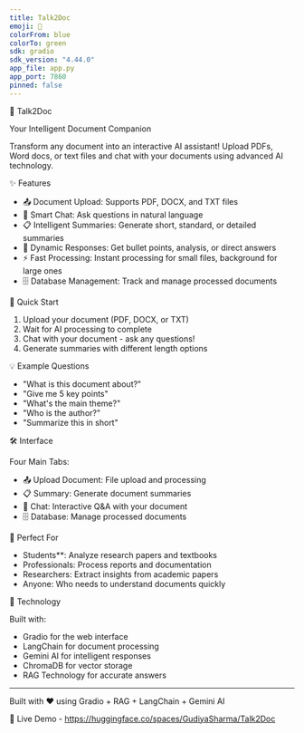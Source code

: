```yaml
---
title: Talk2Doc
emoji: 💬
colorFrom: blue
colorTo: green
sdk: gradio
sdk_version: "4.44.0"
app_file: app.py
app_port: 7860
pinned: false
---
```



💬 Talk2Doc

Your Intelligent Document Companion

Transform any document into an interactive AI assistant! Upload PDFs, Word docs, or text files and chat with your documents using advanced AI technology.

✨ Features

- 📤 Document Upload: Supports PDF, DOCX, and TXT files
- 💬 Smart Chat: Ask questions in natural language
- 📋 Intelligent Summaries: Generate short, standard, or detailed summaries
- 🎯 Dynamic Responses: Get bullet points, analysis, or direct answers
- ⚡ Fast Processing: Instant processing for small files, background for large ones
- 🗄️ Database Management: Track and manage processed documents

🚀 Quick Start

1. Upload your document (PDF, DOCX, or TXT)
2. Wait for AI processing to complete
3. Chat with your document - ask any questions!
4. Generate summaries with different length options

💡 Example Questions

- "What is this document about?"
- "Give me 5 key points"
- "What's the main theme?"
- "Who is the author?"
- "Summarize this in short"

🛠️ Interface

 Four Main Tabs:
- 📤 Upload Document: File upload and processing
- 📋 Summary: Generate document summaries
- 💬 Chat: Interactive Q&A with your document
- 🗄️ Database: Manage processed documents

🎯 Perfect For

- Students**: Analyze research papers and textbooks
- Professionals: Process reports and documentation
- Researchers: Extract insights from academic papers
- Anyone: Who needs to understand documents quickly

🔧 Technology

Built with:
- Gradio for the web interface
- LangChain for document processing
- Gemini AI for intelligent responses
- ChromaDB for vector storage
- RAG Technology for accurate answers

---


Built with ❤️ using Gradio + RAG + LangChain + Gemini AI

🚀 Live Demo - https://huggingface.co/spaces/GudiyaSharma/Talk2Doc
